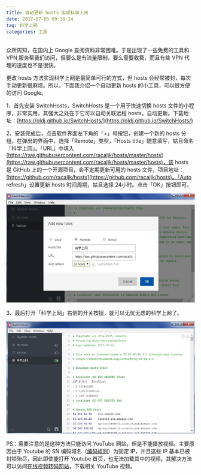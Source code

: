 ```yaml
---
title: 自动更新 hosts 实现科学上网
date: 2017-07-05 09:38:24
tag: 科学上网
categories: 工具
---
```


众所周知，在国内上 Google 查阅资料非常困难。于是出现了一些免费的工具和 VPN 服务帮我们访问，但要么是有流量限制，要么需要收费，而且有些 VPN 代理的速度也不是很快。

更改 hosts 方法实现科学上网是最简单可行的方式，但 hosts 会经常被封，每次手动更新很麻烦。所以，下面我介绍一个自动更新 hosts 的小工具，可以很方便的访问 Google。

1、首先安装 SwitchHosts，SwitchHosts 是一个用于快速切换 hosts 文件的小程序，非常实用，其强大之处在于它可以自动关联远程 hosts，自动更新。下载地址：[https://oldj.github.io/SwitchHosts/](https://oldj.github.io/SwitchHosts/)

2、安装完成后，点击软件界面左下角的「+」号按钮，创建一个新的 hosts 分组，在弹出的界面中，选择「Remote」类型，「Hosts title」随意填写，姑且命名 「科学上网」。「URL」中填入 [https://raw.githubusercontent.com/racaljk/hosts/master/hosts](https://raw.githubusercontent.com/racaljk/hosts/master/hosts)，该 hosts 是 GitHub 上的一个开源项目，会不定期更新可用的 hosts 文件，项目地址：[https://github.com/racaljk/hosts](https://github.com/racaljk/hosts)。「Auto refresh」设置更新 hosts 时间周期，姑且选择 24小时。点击「OK」按钮即可。

![SwitchHosts](how-to-over-the-wall/SwitchHosts.jpg)

3、最后打开「科学上网」右侧的开关按钮，就可以无忧无虑的科学上网了。

![SwitchHost2](how-to-over-the-wall/SwitchHost2.jpg)

PS：需要注意的是这种方法只能访问 YouTube 网站，但是不能播放视频。主要原因由于 Youtube 的 SN 编码域名（[编码规则](https://github.com/lennylxx/ipv6-hosts/wiki/YouTube#4-sn-%E7%BC%96%E7%A0%81%E5%9C%B0%E5%9D%80)）为固定 IP，并且这些 IP 基本已被封锁殆尽，因此即使能打开 Youtube 首页，也无法加载其中的视频。其解决方法可以访问[在线视频转码网站](https://www.onlinevideoconverter.com/video-converter)，下载相关 YouTube 视频。



